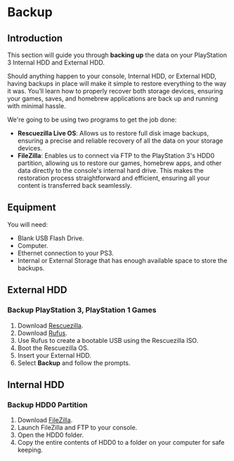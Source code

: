 # Backup

## Introduction

This section will guide you through **backing up** the data on your PlayStation 3 Internal HDD and External HDD.&#x20;

Should anything happen to your console, Internal HDD, or External HDD, having backups in place will make it simple to restore everything to the way it was. You’ll learn how to properly recover both storage devices, ensuring your games, saves, and homebrew applications are back up and running with minimal hassle.

We're going to be using two programs to get the job done:

* **Rescuezilla Live OS**: Allows us to restore full disk image backups, ensuring a precise and reliable recovery of all the data on your storage devices.
* **FileZilla**: Enables us to connect via FTP to the PlayStation 3's HDD0 partition, allowing us to restore our games, homebrew apps, and other data directly to the console's internal hard drive. This makes the restoration process straightforward and efficient, ensuring all your content is transferred back seamlessly.

## Equipment

You will need:

* Blank USB Flash Drive.
* Computer.
* Ethernet connection to your PS3.
* Internal or External Storage that has enough available space to store the backups.

## External HDD

### Backup PlayStation 3, PlayStation 1 Games

1. Download [Rescuezilla](https://github.com/rescuezilla/rescuezilla/releases/download/2.5.1/rescuezilla-2.5.1-64bit.noble.iso).
2. Download [Rufus](https://github.com/pbatard/rufus/releases/download/v4.5/rufus-4.5.exe).
3. Use Rufus to create a bootable USB using the Rescuezilla ISO.
4. Boot the Rescuezilla OS.
5. Insert your External HDD.
6. Select **Backup** and follow the prompts.

## Internal HDD

### Backup HDD0 Partition

1. Download [FileZilla](https://download.filezilla-project.org/client/FileZilla\_3.67.1\_win64\_sponsored2-setup.exe).
2. Launch FileZilla and FTP to your console.
3. Open the HDD0 folder.
4. Copy the entire contents of HDD0 to a folder on your computer for safe keeping.
